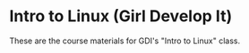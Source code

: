 # Intro to Linux (Girl Develop It)

These are the course materials for GDI's "Intro to Linux" class.
